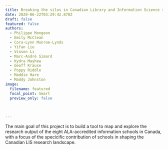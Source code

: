 ```yaml
---
title: Breaking the silos in Canadian Library and Information Science research
date: 2020-06-22T03:29:42.878Z
draft: false
featured: false
authors:
  - Philippe Mongeon
  - Emily McClean
  - Cora-Lynn Munroe-Lynds
  - Yifan Liu
  - Vinson Li
  - Marc-André Simard
  - Kydra Mayhew
  - Geoff Krause
  - Poppy Riddle
  - Maddie Hare
  - Maddy Johnston
image:
  filename: featured
  focal_point: Smart
  preview_only: false
  
  
  
---
```


The main goal of this project is to build a tool to map and explore the research output of the eight ALA-accredited information schools in Canada, with a focus of the specicific contribution of schools in shaping the Canadian LIS research landscape.


